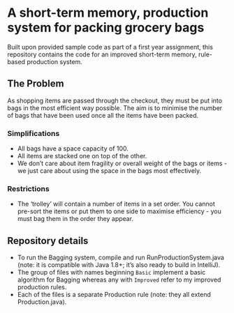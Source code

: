 # A short-term memory, production system for packing grocery bags
Built upon provided sample code as part of a first year assignment, this repository contains the code for an improved short-term memory, rule-based production system.

## The Problem
 As shopping items are passed through the checkout, they must be put into bags in the most efficient way possible. The aim is to minimise the number of bags that have been used once all the items have been packed.
 
### Simplifications
* All bags have a space capacity of 100.
* All items are stacked one on top of the other.
* We don’t care about item fragility or overall weight of the bags or items - we just care about using the space in the bags most effectively.

### Restrictions
* The ‘trolley’ will contain a number of items in a set order. You cannot pre-sort the items or put them to one side to maximise efficiency - you must bag them in the order they appear.

## Repository details
* To run the Bagging system, compile and run RunProductionSystem.java (note: it is compatible with Java 1.8+; it’s also ready to build in IntelliJ).
* The group of files with names beginning `Basic` implement a basic algorithm for Bagging whereas any with `Improved` refer to my improved production rules.
* Each of the files is a separate Production rule (note: they all extend Production.java).

